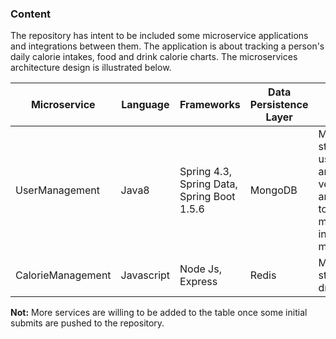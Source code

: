 ### Content

The repository has intent to be included some microservice applications and integrations between them. The application is about tracking a person's daily calorie intakes, food and drink calorie charts. The microservices architecture design is illustrated below.

Microservice | Language      | Frameworks   | Data Persistence Layer	| Description
------------ | ------------- | -------------| ------------------------- | ---------------------
UserManagement|Java8|Spring 4.3, Spring Data, Spring Boot 1.5.6|MongoDB|Management and storing the users, user authentication and autherization to verify the identity and access controls to the modules/components in the other microservices.
CalorieManagement|Javascript|Node Js, Express|Redis|Management and storing food and drink calori values.

**Not:** More services are willing to be added to the table once some initial submits are pushed to the repository.
